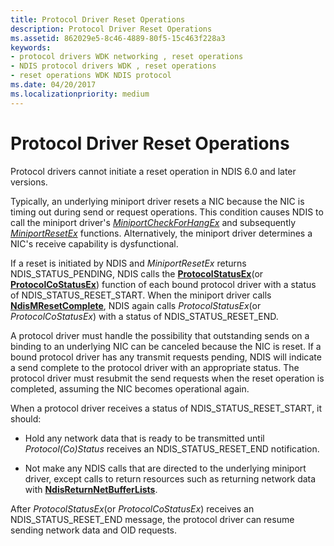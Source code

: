 ```yaml
---
title: Protocol Driver Reset Operations
description: Protocol Driver Reset Operations
ms.assetid: 862029e5-8c46-4889-80f5-15c463f228a3
keywords:
- protocol drivers WDK networking , reset operations
- NDIS protocol drivers WDK , reset operations
- reset operations WDK NDIS protocol
ms.date: 04/20/2017
ms.localizationpriority: medium
---
```


# Protocol Driver Reset Operations





Protocol drivers cannot initiate a reset operation in NDIS 6.0 and later versions.

Typically, an underlying miniport driver resets a NIC because the NIC is timing out during send or request operations. This condition causes NDIS to call the miniport driver's [*MiniportCheckForHangEx*](https://docs.microsoft.com/windows-hardware/drivers/ddi/ndis/nc-ndis-miniport_check_for_hang) and subsequently [*MiniportResetEx*](https://docs.microsoft.com/windows-hardware/drivers/ddi/ndis/nc-ndis-miniport_reset) functions. Alternatively, the miniport driver determines a NIC's receive capability is dysfunctional.

If a reset is initiated by NDIS and *MiniportResetEx* returns NDIS\_STATUS\_PENDING, NDIS calls the [**ProtocolStatusEx**](https://docs.microsoft.com/windows-hardware/drivers/ddi/ndis/nc-ndis-protocol_status_ex)(or [**ProtocolCoStatusEx**](https://docs.microsoft.com/windows-hardware/drivers/ddi/ndis/nc-ndis-protocol_co_status_ex)) function of each bound protocol driver with a status of NDIS\_STATUS\_RESET\_START. When the miniport driver calls [**NdisMResetComplete**](https://docs.microsoft.com/windows-hardware/drivers/ddi/ndis/nf-ndis-ndismresetcomplete), NDIS again calls *ProtocolStatusEx*(or *ProtocolCoStatusEx*) with a status of NDIS\_STATUS\_RESET\_END.

A protocol driver must handle the possibility that outstanding sends on a binding to an underlying NIC can be canceled because the NIC is reset. If a bound protocol driver has any transmit requests pending, NDIS will indicate a send complete to the protocol driver with an appropriate status. The protocol driver must resubmit the send requests when the reset operation is completed, assuming the NIC becomes operational again.

When a protocol driver receives a status of NDIS\_STATUS\_RESET\_START, it should:

-   Hold any network data that is ready to be transmitted until *Protocol(Co)Status* receives an NDIS\_STATUS\_RESET\_END notification.

-   Not make any NDIS calls that are directed to the underlying miniport driver, except calls to return resources such as returning network data with [**NdisReturnNetBufferLists**](https://docs.microsoft.com/windows-hardware/drivers/ddi/ndis/nf-ndis-ndisreturnnetbufferlists).

After *ProtocolStatusEx*(or *ProtocolCoStatusEx*) receives an NDIS\_STATUS\_RESET\_END message, the protocol driver can resume sending network data and OID requests.

 

 





